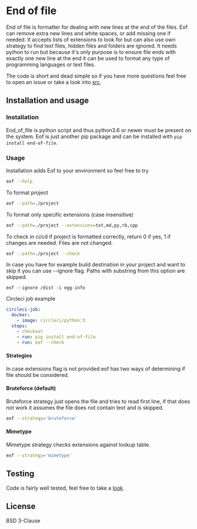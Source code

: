 # End of file
End of file is formatter for dealing with new lines at the end of the files. Eof can remove extra new lines and white spaces, or add missing one if needed. It accepts lists of extensions to look for but can also use own strategy to find text files, hidden files and folders are ignored. It needs python to run but because it's only purpose is to ensure file ends with exactly one new line at the end it can be used to format any type of programming languages or text files.

The code is short and dead simple so if you have more questions feel free to open an issue or take a look into [src](https://github.com/Keeo/end-of-file/blob/master/src/end_of_file/__init__.py).


## Installation and usage

### Installation

End_of_file is python script and thus python3.6 or newer must be present on the system. Eof is just another pip package and can be installed with `pip install end-of-file`.

### Usage

Installation adds Eof to your environment so feel free to try
```sh
eof --help
```

To format project
```sh
eof --path=./project
```

To format only specific extensions (case insensitive)
```sh
eof --path=./project --extensions=txt,md,py,rb,cpp
```

To check in ci/cd if project is formatted correctly, return 0 if yes, 1 if changes are needed. Files are not changed.
```sh
eof --path=./project --check
```

In case you have for example build destination in your project and want to skip it you can use --ignore flag. Paths with substring from this option are skipped.
```
eof --ignore /dist -i egg-info
```

Circleci job example
```yaml
circleci-job:
  docker:
    - image: circleci/python:3
  steps:
    - checkout
    - run: pip install end-of-file
    - run: eof --check
```

#### Strategies
In case extensions flag is not provided eof has two ways of determining if file should be considered.

#### Bruteforce (default)
Bruteforce strategy just opens the file and tries to read first line, if that does not work it assumes the file does not contain text and is skipped.

```sh
eof --strategy='bruteforce'
```

#### Mimetype
Mimetype strategy checks extensions against lookup table.

```sh
eof --strategy='mimetype'
```

## Testing
Code is fairly well tested, feel free to take a [look](https://github.com/Keeo/end-of-file/tree/master/tests).

## License
BSD 3-Clause

